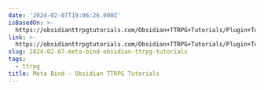 ```yaml
---
date: '2024-02-07T19:06:26.000Z'
isBasedOn: >-
  https://obsidianttrpgtutorials.com/Obsidian+TTRPG+Tutorials/Plugin+Tutorials/Meta+Bind/Meta+Bind
link: >-
  https://obsidianttrpgtutorials.com/Obsidian+TTRPG+Tutorials/Plugin+Tutorials/Meta+Bind/Meta+Bind
slug: 2024-02-07-meta-bind-obsidian-ttrpg-tutorials
tags:
  - ttrpg
title: Meta Bind - Obsidian TTRPG Tutorials
---
```


